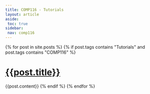 ```yaml
---
title: COMP116 - Tutorials
layout: article
aside:
 toc: true
sidebar:
 nav: comp116
---
```

{% for post in site.posts %}
{% if post.tags contains "Tutorials" and post.tags contains "COMP116" %}
# [{{post.title}}]({{site.baseurl}}{{post.url}})
{{post.content}}
{% endif %}
{% endfor %}
